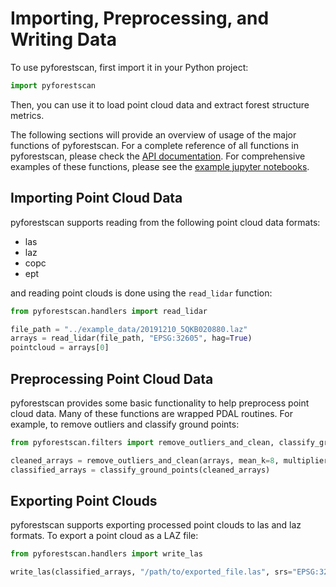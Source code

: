 # Importing, Preprocessing, and Writing Data

To use pyforestscan, first import it in your Python project:

```python
import pyforestscan
```

Then, you can use it to load point cloud data and extract forest structure metrics. 

The following sections will provide an overview of usage of the major functions of pyforestscan. For a complete reference of all functions in pyforestscan, please check the [API documentation](/api/calculate/). For comprehensive examples of these functions, please see the [example jupyter notebooks](/examples/getting-started-importing-preprocessing-dtm-chm/). 

## Importing Point Cloud Data

pyforestscan supports reading from the following point cloud data formats:

* las
* laz
* copc
* ept

and reading point clouds is done using the `read_lidar` function:

```python
from pyforestscan.handlers import read_lidar

file_path = "../example_data/20191210_5QKB020880.laz"
arrays = read_lidar(file_path, "EPSG:32605", hag=True)
pointcloud = arrays[0]
```

## Preprocessing Point Cloud Data

pyforestscan provides some basic functionality to help preprocess point cloud data. Many of these functions are wrapped PDAL routines. For example, to remove outliers and classify ground points:

```python
from pyforestscan.filters import remove_outliers_and_clean, classify_ground_points

cleaned_arrays = remove_outliers_and_clean(arrays, mean_k=8, multiplier=3.0)
classified_arrays = classify_ground_points(cleaned_arrays)
```

## Exporting Point Clouds

pyforestscan supports exporting processed point clouds to las and laz formats. To export a point cloud as a LAZ file:

```python
from pyforestscan.handlers import write_las

write_las(classified_arrays, "/path/to/exported_file.las", srs="EPSG:32605", compress=True)
```
